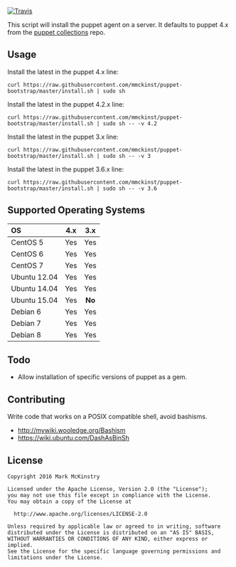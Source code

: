 [![Travis](https://img.shields.io/travis/mmckinst/puppet-bootstrap.svg)](https://travis-ci.org/mmckinst/puppet-bootstrap)

This script will install the puppet agent on a server. It defaults to puppet 4.x
from the
[puppet collections](https://puppetlabs.com/blog/welcome-puppet-collections)
repo.


Usage
---
Install the latest in the puppet 4.x line:
```
curl https://raw.githubusercontent.com/mmckinst/puppet-bootstrap/master/install.sh | sudo sh
```

Install the latest in the puppet 4.2.x line:
```
curl https://raw.githubusercontent.com/mmckinst/puppet-bootstrap/master/install.sh | sudo sh -- -v 4.2
```

Install the latest in the puppet 3.x line:
```
curl https://raw.githubusercontent.com/mmckinst/puppet-bootstrap/master/install.sh | sudo sh -- -v 3
```

Install the latest in the puppet 3.6.x line:
```
curl https://raw.githubusercontent.com/mmckinst/puppet-bootstrap/master/install.sh | sudo sh -- -v 3.6
```


Supported Operating Systems
---
| OS           | 4.x | 3.x     |
|:-------------|:---:|:-------:|
| CentOS 5     | Yes | Yes     |
| CentOS 6     | Yes | Yes     |
| CentOS 7     | Yes | Yes     |
| Ubuntu 12.04 | Yes | Yes     |
| Ubuntu 14.04 | Yes | Yes     |
| Ubuntu 15.04 | Yes | **No**  |
| Debian 6     | Yes | Yes     |
| Debian 7     | Yes | Yes     |
| Debian 8     | Yes | Yes     |


Todo
---
* Allow installation of specific versions of puppet as a gem.


Contributing
---
Write code that works on a POSIX compatible shell, avoid bashisms.

* http://mywiki.wooledge.org/Bashism
* https://wiki.ubuntu.com/DashAsBinSh


License
---
```
Copyright 2016 Mark McKinstry

Licensed under the Apache License, Version 2.0 (the "License");
you may not use this file except in compliance with the License.
You may obtain a copy of the License at

  http://www.apache.org/licenses/LICENSE-2.0

Unless required by applicable law or agreed to in writing, software
distributed under the License is distributed on an "AS IS" BASIS,
WITHOUT WARRANTIES OR CONDITIONS OF ANY KIND, either express or implied.
See the License for the specific language governing permissions and
limitations under the License.
```
